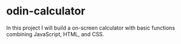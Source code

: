 # odin-calculator

In this project I will build a on-screen calculator with basic functions combining JavaScript, HTML, and CSS.